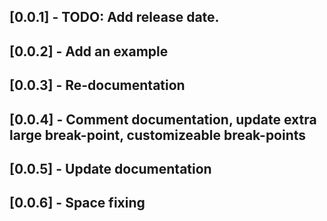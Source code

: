 ## [0.0.1] - TODO: Add release date.

## [0.0.2] - Add an example

## [0.0.3] - Re-documentation

## [0.0.4] - Comment documentation, update extra large break-point, customizeable break-points

## [0.0.5] - Update documentation

## [0.0.6] - Space fixing